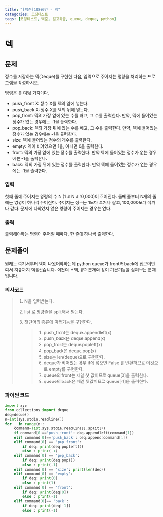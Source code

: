 ```yaml
---
title: "[백준]10866번 - 덱"
categories: 코딩테스트
tags: [코딩테스트, 백준, 알고리즘, queue, deque, python]
---
```


# 덱

## 문제

정수를 저장하는 덱(Deque)를 구현한 다음, 입력으로 주어지는 명령을 처리하는 프로그램을 작성하시오.

명령은 총 여덟 가지이다.

- push_front X: 정수 X를 덱의 앞에 넣는다.
- push_back X: 정수 X를 덱의 뒤에 넣는다.
- pop_front: 덱의 가장 앞에 있는 수를 빼고, 그 수를 출력한다. 만약, 덱에 들어있는 정수가 없는 경우에는 -1을 출력한다.
- pop_back: 덱의 가장 뒤에 있는 수를 빼고, 그 수를 출력한다. 만약, 덱에 들어있는 정수가 없는 경우에는 -1을 출력한다.
- size: 덱에 들어있는 정수의 개수를 출력한다.
- empty: 덱이 비어있으면 1을, 아니면 0을 출력한다.
- front: 덱의 가장 앞에 있는 정수를 출력한다. 만약 덱에 들어있는 정수가 없는 경우에는 -1을 출력한다.
- back: 덱의 가장 뒤에 있는 정수를 출력한다. 만약 덱에 들어있는 정수가 없는 경우에는 -1을 출력한다.

### 입력

첫째 줄에 주어지는 명령의 수 N (1 ≤ N ≤ 10,000)이 주어진다. 둘째 줄부터 N개의 줄에는 명령이 하나씩 주어진다. 주어지는 정수는 1보다 크거나 같고, 100,000보다 작거나 같다. 문제에 나와있지 않은 명령이 주어지는 경우는 없다.

### 출력

출력해야하는 명령이 주어질 때마다, 한 줄에 하나씩 출력한다.



## 문제풀이

원래는 여기서부터 덱이 나왔어야하는데 python queue가 front와 back에 접근이안되서 지금까지 덱을썻습니다. 이전의 스택, 큐2 문제와 같이 기본기능을 살펴보는 문제입니다.

### 의사코드

> 1. N을 입력받는다.
>
> 2. list 로 명령줄을 split해서 받는다.
>
> 3. 첫단어의 종류에 따라기능을 구현한다.
>
>    > 1. push_front는 deque.appendleft(x)
>    > 2. push_back은 deque.append(x)
>    > 3. pop_front는 deque.popleft(x)
>    > 4. pop_back은 deque.pop(x)
>    > 5. size는 len(deque)으로 구현한다.
>    > 6. deque가 비어있는 경우 if에 넣으면 False 를 반환하므로 이것으로 empty를 구현한다.
>    > 7. queue의 front는 제일  첫 값이므로 queue[0]을 출력한다.
>    > 8. queue의 back은 제일 뒷값이므로 queue[-1]을 출력한다.

### 파이썬 코드

```python
import sys
from collections import deque
deq=deque() 
n=int(sys.stdin.readline())
for _ in range(n):
    command=list(sys.stdin.readline().split())
    if command[0]=='push_front': deq.appendleft(command[1])
    elif command[0]=='push_back': deq.append(command[1])
    elif command[0] == 'pop_front':
        if deq: print(deq.popleft())
        else : print(-1)
    elif command[0] == 'pop_back':
        if deq: print(deq.pop())
        else : print(-1)
    elif command[0] == 'size': print(len(deq))
    elif command[0] == 'empty':
        if deq: print(0)
        else : print(1)
    elif command[0] == 'front': 
        if deq: print(deq[0])
        else : print(-1)
    elif command[0]== 'back': 
        if deq: print(deq[-1])
        else : print(-1)
```

